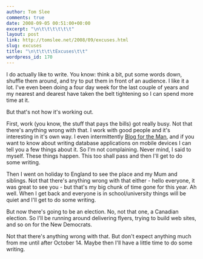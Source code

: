 ```yaml
---
author: Tom Slee
comments: true
date: 2008-09-05 00:51:00+00:00
excerpt: "\n\t\t\t\t\t\t"
layout: post
link: http://tomslee.net/2008/09/excuses.html
slug: excuses
title: "\n\t\t\t\tExcuses\t\t"
wordpress_id: 170
---
```



				

I do actually like to write. You know: think a bit, put some words down, shuffle them around, and try to put them in front of an audience. I like it a lot. I've even been doing a four day week for the last couple of years and my nearest and dearest have taken the belt tightening so I can spend more time at it.

But that's not how it's working out.

First, work (you know, the stuff that pays the bills) got really busy. Not that there's anything wrong with that. I work with good people and it's interesting in it's own way. I even intermittently [Blog for the Man](http://iablog.sybase.com/tslee), and if you want to know about writing database applications on mobile devices I can tell you a few things about it. So I'm not complaining. Never mind, I said to myself. These things happen. This too shall pass and then I'll get to do some writing.

Then I went on holiday to England to see the place and my Mum and siblings. Not that there's anything wrong with that either - hello everyone, it was great to see you - but that's my big chunk of time gone for this year. Ah well. When I get back and everyone is in school/university things will be quiet and I'll get to do some writing.

But now there's going to be an election. No, not that one, a Canadian election. So I'll be running around delivering flyers, trying to build web sites, and so on for the New Democrats. 

Not that there's anything wrong with that. But don't expect anything much from me until after October 14. Maybe then I'll have a little time to do some writing.


		
